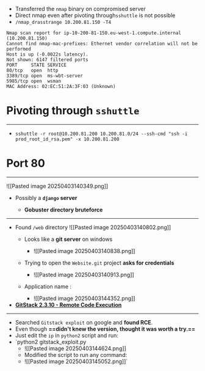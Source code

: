 - Transferred the `nmap` binary on compromised server
- Direct nmap even after pivoting through`sshuttle` is not possible
- `/nmap_drasstrange 10.200.81.150 -T4`

```
Nmap scan report for ip-10-200-81-150.eu-west-1.compute.internal (10.200.81.150)
Cannot find nmap-mac-prefixes: Ethernet vendor correlation will not be performed
Host is up (-0.0022s latency).
Not shown: 6147 filtered ports
PORT     STATE SERVICE
80/tcp   open  http
3389/tcp open  ms-wbt-server
5985/tcp open  wsman
MAC Address: 02:EC:51:2A:3F:03 (Unknown)
```
# Pivoting through `sshuttle`
---
- `sshuttle -r root@10.200.81.200 10.200.81.0/24 --ssh-cmd "ssh -i prod_root_id_rsa.pem" -x 10.200.81.200`

# Port 80
---
![[Pasted image 20250403140349.png]]
- Possibly a **`django` server**
  
  - **Gobuster directory bruteforce**
 ---
- Found `/web` directory
  ![[Pasted image 20250403140802.png]]
	- Looks like a **git server** on windows
		- ![[Pasted image 20250403140838.png]]
	- Trying to open the `Website.git` project **asks for credentials**
		- ![[Pasted image 20250403140913.png]]

    - Application name :
	    - ![[Pasted image 20250403144352.png]]
- [**GitStack 2.3.10 - Remote Code Execution**](https://www.exploit-db.com/exploits/43777)
---
- Searched `Gitstack exploit` on google and **found RCE**.
- Even though **==didn't knew the version, thought it was worth a try.==**
- Just edit the `ip` in `python2` script and run:
- `python2 gitstack_exploit.py 
	- ![[Pasted image 20250403144624.png]]
	- Modified the script to run any command:
	- ![[Pasted image 20250403145052.png]]`